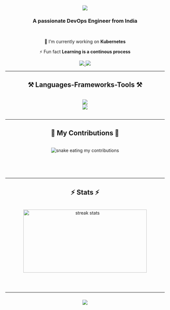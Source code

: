 <h1 align="center">
    <img src="https://readme-typing-svg.herokuapp.com/?font=Righteous&size=35&center=true&vCenter=true&width=500&height=70&duration=3000&lines=Hi+There!+👋;+I'm+Kiran+Kumar+K;" />
</h1>

<h3 align="center">A passionate DevOps Engineer from India </h3>

<br/>

<div align="center">
 
 🔭 I’m currently working on **Kubernetes**
 
 ⚡ Fun fact **Learning is a continous process**
 
 </div>
 
<div align="center"> 
  <a href="mailto:kodalikiran7@gmail.com">
    <img src="https://img.shields.io/badge/Gmail-333333?style=for-the-badge&logo=gmail&logoColor=green" />
  </a>
  <a href="https://linkedin.com/in/kirankumarkodali" target="_blank">
    <img src="https://img.shields.io/badge/LinkedIn-0077B5?style=for-the-badge&logo=linkedin&logoColor=white" target="_blank" />
  </a>
  </div>

 <hr/>
 
<h2 align="center">⚒️ Languages-Frameworks-Tools ⚒️</h2>
<br/>
<div align="center">
    <img src="https://skillicons.dev/icons?i=nodejs,github,python" /><br>
    <img src="https://skillicons.dev/icons?i=mysql,html,css,vscode,git" />
</div>

<br/>
<hr/>

<div align="center">
  <h2>🐍 My Contributions 🐍</h2>
  <br>
  <img alt="snake eating my contributions" src="https://raw.githubusercontent.com/kirankumarkgithub/kirankumarkgithub/output/github-contribution-grid-snake.svg" />
  
  <br/><br/><br/>
</div>

<hr/>

<h2 align="center">⚡ Stats ⚡</h2>
<br>
<div align=center>
  <img width=390 height="200px" src="https://streak-stats.demolab.com/?user=kirankumarkgithub&count_private=true&theme=react&border_radius=10" alt="streak stats"/>
  
  <br/>
  
</div>

<br/><br/>
<hr/>

<h3 align="center">
    <img src="https://readme-typing-svg.herokuapp.com/?font=Righteous&size=25&center=true&vCenter=true&width=500&height=70&duration=4000&lines=Thanks+for+visiting!+✌️;+Shoot+me+a+message+on+Linkedin!;I'm+always+down+to+collab+:)">
</h3>

<br/>
